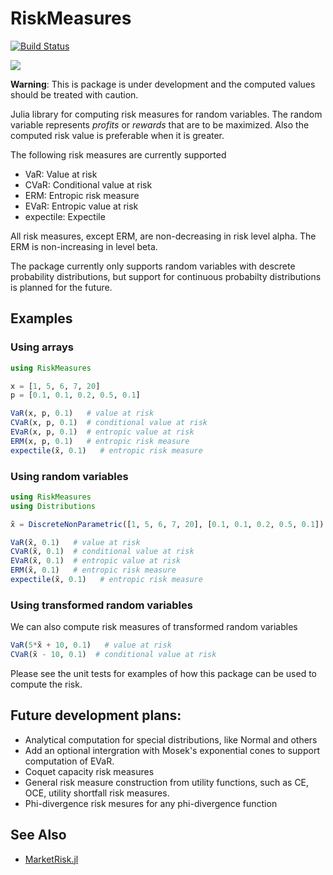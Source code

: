 RiskMeasures
============

[![Build Status](https://github.com/RiskAverseRL/RiskMeasures/workflows/CI/badge.svg)](https://github.com/RiskAverseRL/RiskMeasures/actions)

[![](https://img.shields.io/badge/docs-latest-blue.svg)](https://riskaverserl.github.io/RiskMeasures.jl/dev/)


**Warning**: This is package is under development and the computed values should be treated with caution. 

Julia library for computing risk measures for random variables. The random variable represents *profits* or *rewards* that are to be maximized. Also the computed risk value is preferable when it is greater.


The following risk measures are currently supported

- VaR: Value at risk
- CVaR: Conditional value at risk
- ERM: Entropic risk measure
- EVaR: Entropic value at risk
- expectile: Expectile

All risk measures, except ERM, are non-decreasing in risk level alpha. The ERM is non-increasing in level beta.

The package currently only supports random variables with descrete probability distributions, but support for continuous probabilty distributions is planned for the future. 


## Examples

### Using arrays

```Julia
using RiskMeasures

x = [1, 5, 6, 7, 20]
p = [0.1, 0.1, 0.2, 0.5, 0.1]

VaR(x, p, 0.1)   # value at risk
CVaR(x, p, 0.1)  # conditional value at risk
EVaR(x, p, 0.1)  # entropic value at risk
ERM(x, p, 0.1)   # entropic risk measure
expectile(x̃, 0.1)   # entropic risk measure
```

### Using random variables

```Julia
using RiskMeasures
using Distributions

x̃ = DiscreteNonParametric([1, 5, 6, 7, 20], [0.1, 0.1, 0.2, 0.5, 0.1])

VaR(x̃, 0.1)   # value at risk
CVaR(x̃, 0.1)  # conditional value at risk
EVaR(x̃, 0.1)  # entropic value at risk
ERM(x̃, 0.1)   # entropic risk measure
expectile(x̃, 0.1)   # entropic risk measure
```

### Using transformed random variables

We can also compute risk measures of transformed random variables

```Julia
VaR(5*x̃ + 10, 0.1)   # value at risk
CVaR(x̃ - 10, 0.1)  # conditional value at risk
```

Please see the unit tests for examples of how this package can be used to compute the risk. 

## Future development plans:

- Analytical computation for special distributions, like Normal and others
- Add an optional intergration with Mosek's exponential cones to support computation of EVaR. 
- Coquet capacity risk measures
- General risk measure construction from utility functions, such as CE, OCE, utility shortfall risk measures. 
- Phi-divergence risk mesures for any phi-divergence function

## See Also

- [MarketRisk.jl](https://github.com/mpkuperman/MarketRisk.jl)
